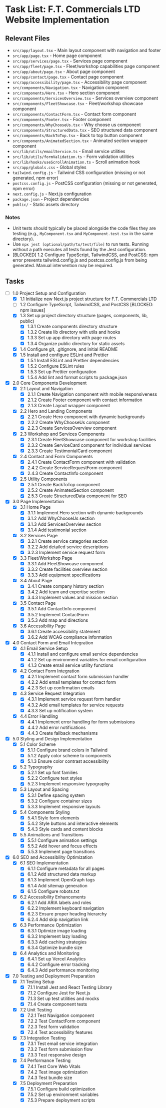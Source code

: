 # Task List: F.T. Commercials LTD Website Implementation

## Relevant Files

- `src/app/layout.tsx` - Main layout component with navigation and footer
- `src/app/page.tsx` - Home page component
- `src/app/services/page.tsx` - Services page component
- `src/app/fleet/page.tsx` - Fleet/workshop capabilities page component
- `src/app/about/page.tsx` - About page component
- `src/app/contact/page.tsx` - Contact page component
- `src/app/accessibility/page.tsx` - Accessibility page component
- `src/components/Navigation.tsx` - Navigation component
- `src/components/Hero.tsx` - Hero section component
- `src/components/ServicesOverview.tsx` - Services overview component
- `src/components/FleetShowcase.tsx` - Fleet/workshop showcase component
- `src/components/ContactForm.tsx` - Contact form component
- `src/components/Footer.tsx` - Footer component
- `src/components/WhyChooseUs.tsx` - Why choose us component
- `src/components/StructuredData.tsx` - SEO structured data component
- `src/components/BackToTop.tsx` - Back to top button component
- `src/components/AnimatedSection.tsx` - Animated section wrapper component
- `src/lib/utils/emailService.ts` - Email service utilities
- `src/lib/utils/formValidation.ts` - Form validation utilities
- `src/lib/hooks/useScrollAnimation.ts` - Scroll animation hook
- `src/app/globals.css` - Global styles
- `tailwind.config.js` - Tailwind CSS configuration (missing or not generated, npm error)
- `postcss.config.js` - PostCSS configuration (missing or not generated, npm error)
- `next.config.js` - Next.js configuration
- `package.json` - Project dependencies
- `public/` - Static assets directory

### Notes

- Unit tests should typically be placed alongside the code files they are testing (e.g., `MyComponent.tsx` and `MyComponent.test.tsx` in the same directory).
- Use `npx jest [optional/path/to/test/file]` to run tests. Running without a path executes all tests found by the Jest configuration.
- [BLOCKED] 1.2 Configure TypeScript, TailwindCSS, and PostCSS: npm error prevents tailwind.config.js and postcss.config.js from being generated. Manual intervention may be required.

## Tasks

- [ ] 1.0 Project Setup and Configuration
  - [x] 1.1 Initialize new Next.js project structure for F.T. Commercials LTD
  - [ ] 1.2 Configure TypeScript, TailwindCSS, and PostCSS [BLOCKED: npm issues]
  - [x] 1.3 Set up project directory structure (pages, components, lib, public)
    - [x] 1.3.1 Create components directory structure
    - [x] 1.3.2 Create lib directory with utils and hooks
    - [x] 1.3.3 Set up app directory with page routes
    - [x] 1.3.4 Organize public directory for static assets
  - [x] 1.4 Configure git, .gitignore, and initial README
  - [x] 1.5 Install and configure ESLint and Prettier
    - [x] 1.5.1 Install ESLint and Prettier dependencies
    - [x] 1.5.2 Configure ESLint rules
    - [x] 1.5.3 Set up Prettier configuration
    - [x] 1.5.4 Add lint and format scripts to package.json
- [x] 2.0 Core Components Development
  - [x] 2.1 Layout and Navigation
    - [x] 2.1.1 Create Navigation component with mobile responsiveness
    - [x] 2.1.2 Create Footer component with contact information
    - [x] 2.1.3 Create Layout wrapper component
  - [x] 2.2 Hero and Landing Components
    - [x] 2.2.1 Create Hero component with dynamic backgrounds
    - [x] 2.2.2 Create WhyChooseUs component
    - [x] 2.2.3 Create ServicesOverview component
  - [x] 2.3 Workshop and Services Components
    - [x] 2.3.1 Create FleetShowcase component for workshop facilities
    - [x] 2.3.2 Create ServiceCard component for individual services
    - [x] 2.3.3 Create TestimonialCard component
  - [x] 2.4 Contact and Form Components
    - [x] 2.4.1 Create ContactForm component with validation
    - [x] 2.4.2 Create ServiceRequestForm component
    - [x] 2.4.3 Create ContactInfo component
  - [x] 2.5 Utility Components
    - [x] 2.5.1 Create BackToTop component
    - [x] 2.5.2 Create AnimatedSection component
    - [x] 2.5.3 Create StructuredData component for SEO
- [x] 3.0 Page Implementation
  - [x] 3.1 Home Page
    - [x] 3.1.1 Implement Hero section with dynamic backgrounds
    - [x] 3.1.2 Add WhyChooseUs section
    - [x] 3.1.3 Add ServicesOverview section
    - [x] 3.1.4 Add testimonial section
  - [x] 3.2 Services Page
    - [x] 3.2.1 Create service categories section
    - [x] 3.2.2 Add detailed service descriptions
    - [x] 3.2.3 Implement service request form
  - [x] 3.3 Fleet/Workshop Page
    - [x] 3.3.1 Add FleetShowcase component
    - [x] 3.3.2 Create facilities overview section
    - [x] 3.3.3 Add equipment specifications
  - [x] 3.4 About Page
    - [x] 3.4.1 Create company history section
    - [x] 3.4.2 Add team and expertise section
    - [x] 3.4.3 Implement values and mission section
  - [x] 3.5 Contact Page
    - [x] 3.5.1 Add ContactInfo component
    - [x] 3.5.2 Implement ContactForm
    - [x] 3.5.3 Add map and directions
  - [x] 3.6 Accessibility Page
    - [x] 3.6.1 Create accessibility statement
    - [x] 3.6.2 Add WCAG compliance information
- [x] 4.0 Contact Form and Email Integration
  - [x] 4.1 Email Service Setup
    - [x] 4.1.1 Install and configure email service dependencies
    - [x] 4.1.2 Set up environment variables for email configuration
    - [x] 4.1.3 Create email service utility functions
  - [x] 4.2 Contact Form Integration
    - [x] 4.2.1 Implement contact form submission handler
    - [x] 4.2.2 Add email templates for contact form
    - [x] 4.2.3 Set up confirmation emails
  - [x] 4.3 Service Request Integration
    - [x] 4.3.1 Implement service request form handler
    - [x] 4.3.2 Add email templates for service requests
    - [x] 4.3.3 Set up notification system
  - [x] 4.4 Error Handling
    - [x] 4.4.1 Implement error handling for form submissions
    - [x] 4.4.2 Add error notifications
    - [x] 4.4.3 Create fallback mechanisms
- [x] 5.0 Styling and Design Implementation
  - [x] 5.1 Color Scheme
    - [x] 5.1.1 Configure brand colors in Tailwind
    - [x] 5.1.2 Apply color scheme to components
    - [x] 5.1.3 Ensure color contrast accessibility
  - [x] 5.2 Typography
    - [x] 5.2.1 Set up font families
    - [x] 5.2.2 Configure text styles
    - [x] 5.2.3 Implement responsive typography
  - [x] 5.3 Layout and Spacing
    - [x] 5.3.1 Define spacing system
    - [x] 5.3.2 Configure container sizes
    - [x] 5.3.3 Implement responsive layouts
  - [x] 5.4 Components Styling
    - [x] 5.4.1 Style form elements
    - [x] 5.4.2 Style buttons and interactive elements
    - [x] 5.4.3 Style cards and content blocks
  - [x] 5.5 Animations and Transitions
    - [x] 5.5.1 Configure animation settings
    - [x] 5.5.2 Add hover and focus effects
    - [x] 5.5.3 Implement page transitions
- [x] 6.0 SEO and Accessibility Optimization
  - [x] 6.1 SEO Implementation
    - [x] 6.1.1 Configure metadata for all pages
    - [x] 6.1.2 Add structured data markup
    - [x] 6.1.3 Implement OpenGraph tags
    - [x] 6.1.4 Add sitemap generation
    - [x] 6.1.5 Configure robots.txt
  - [x] 6.2 Accessibility Enhancements
    - [x] 6.2.1 Add ARIA labels and roles
    - [x] 6.2.2 Implement keyboard navigation
    - [x] 6.2.3 Ensure proper heading hierarchy
    - [x] 6.2.4 Add skip navigation link
  - [x] 6.3 Performance Optimization
    - [x] 6.3.1 Optimize image loading
    - [x] 6.3.2 Implement lazy loading
    - [x] 6.3.3 Add caching strategies
    - [x] 6.3.4 Optimize bundle size
  - [x] 6.4 Analytics and Monitoring
    - [x] 6.4.1 Set up Vercel Analytics
    - [x] 6.4.2 Configure error tracking
    - [x] 6.4.3 Add performance monitoring
- [x] 7.0 Testing and Deployment Preparation
  - [x] 7.1 Testing Setup
    - [x] 7.1.1 Install Jest and React Testing Library
    - [x] 7.1.2 Configure Jest for Next.js
    - [x] 7.1.3 Set up test utilities and mocks
    - [x] 7.1.4 Create component tests
  - [x] 7.2 Unit Testing
    - [x] 7.2.1 Test Navigation component
    - [x] 7.2.2 Test ContactForm component
    - [x] 7.2.3 Test form validation
    - [x] 7.2.4 Test accessibility features
  - [x] 7.3 Integration Testing
    - [x] 7.3.1 Test email service integration
    - [x] 7.3.2 Test form submission flow
    - [x] 7.3.3 Test responsive design
  - [x] 7.4 Performance Testing
    - [x] 7.4.1 Test Core Web Vitals
    - [x] 7.4.2 Test image optimization
    - [x] 7.4.3 Test bundle size
  - [x] 7.5 Deployment Preparation
    - [x] 7.5.1 Configure build optimization
    - [x] 7.5.2 Set up environment variables
    - [x] 7.5.3 Prepare deployment scripts 